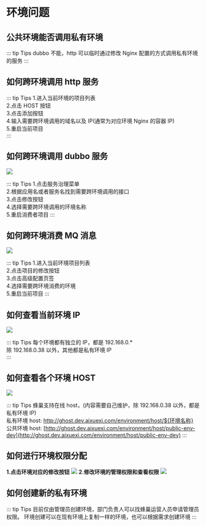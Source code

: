# 环境问题

## 公共环境能否调用私有环境

::: tip Tips
dubbo 不能，http 可以临时通过修改 Nginx 配置的方式调用私有环境的服务
:::

## 如何跨环境调用 http 服务

::: tip Tips 
1.进入当前环境的项目列表<br> 2.点击 HOST 按钮<br> 3.点击添加按钮<br> 4.输入需要跨环境调用的域名以及 IP(通常为对应环境 Nginx 的容器 IP)<br> 5.重启当前项目<br>
:::

## 如何跨环境调用 dubbo 服务

<a data-fancybox title="" href="/assets/crossEnvDubbo.png">![](/assets/crossEnvDubbo.png)</a>

::: tip Tips 
1.点击服务治理菜单<br> 2.根据应用名或者服务名找到需要跨环境调用的接口<br> 3.点击修改按钮<br> 4.选择需要跨环境调用的环境名称<br> 5.重启消费者项目
:::

## 如何跨环境消费 MQ 消息

<a data-fancybox title="" href="/assets/crossEnvMQ1.png">![](/assets/crossEnvMQ1.png)</a>

::: tip Tips 
1.进入当前环境项目列表<br> 2.点击项目的修改按钮<br> 3.点击高级配置页签<br> 4.选择需要跨环境消费的环境<br> 5.重启当前项目
:::

## 如何查看当前环境 IP

<a data-fancybox title="" href="/assets/envip.png">![](/assets/envip.png)</a>

::: tip Tips
每个环境都有独立的 IP，都是 192.168.0.\*<br>
除 192.168.0.38 以外，其他都是私有环境 IP<br>
:::

## 如何查看各个环境 HOST

<a data-fancybox title="" href="/assets/envhost.png">![](/assets/envhost.png)</a>

::: tip Tips
蜂巢支持在线 host，(内容需要自己维护，除 192.168.0.38 以外，都是私有环境 IP)<br>
私有环境 host: http://ghost.dev.aixuexi.com/environment/host/${环境名称}<br>
公共环境 host: [http://ghost.dev.aixuexi.com/environment/host/public-env-dev](http://ghost.dev.aixuexi.com/environment/host/public-env-dev)
:::

## 如何进行环境权限分配

**1.点击环境对应的修改按钮**
<a data-fancybox title="" href="/assets/envPermission1.png">![](/assets/envPermission1.png)</a>
**2.修改环境的管理权限和查看权限**
<a data-fancybox title="" href="/assets/envPermission2.png">![](/assets/envPermission2.png)</a>

## 如何创建新的私有环境

::: tip Tips
目前仅由管理员创建环境，部门负责人可以找蜂巢运营人员申请管理员权限。 环境创建可以在现有环境上复制一样的环境，也可以根据需求创建环境
:::
